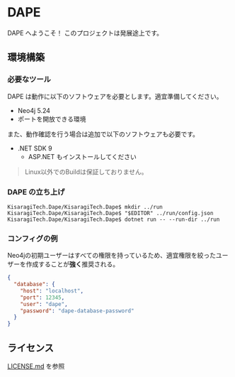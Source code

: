 # DAPE

DAPE へようこそ！
このプロジェクトは発展途上です。

## 環境構築

### 必要なツール

DAPE は動作に以下のソフトウェアを必要とします。適宜準備してください。

* Neo4j 5.24
* ポートを開放できる環境

また、動作確認を行う場合は追加で以下のソフトウェアも必要です。
* .NET SDK 9
    * ASP.NET もインストールしてください
> Linux以外でのBuildは保証しておりません。
### DAPE の立ち上げ

```shell
KisaragiTech.Dape/KisaragiTech.Dape$ mkdir ../run
KisaragiTech.Dape/KisaragiTech.Dape$ "$EDITOR" ../run/config.json
KisaragiTech.Dape/KisaragiTech.Dape$ dotnet run -- --run-dir ../run
```

### コンフィグの例

Neo4jの初期ユーザーはすべての権限を持っているため、適宜権限を絞ったユーザーを作成することが**強く**推奨される。
```json
{
  "database": {
    "host": "localhost",
    "port": 12345,
    "user": "dape",
    "password": "dape-database-password"
  }
}
```

## ライセンス
[LICENSE.md](./LICENSE.md) を参照
